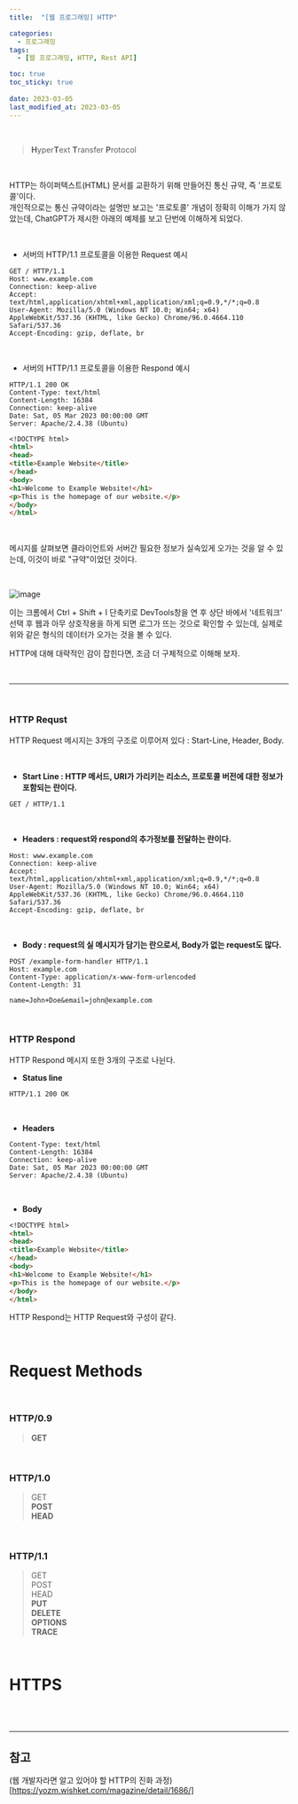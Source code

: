 ```yaml
---
title:  "[웹 프로그래밍] HTTP"

categories:
  - 프로그래밍
tags:
  - [웹 프로그래밍, HTTP, Rest API]

toc: true
toc_sticky: true
 
date: 2023-03-05
last_modified_at: 2023-03-05
---
```


<br/>

> <b>H</b>yper<b>T</b>ext <b>T</b>ransfer <b>P</b>rotocol

<br/>

HTTP는 하이퍼텍스트(HTML) 문서를 교환하기 위해 만들어진 통신 규약, 즉 '프로토콜'이다.  
개인적으로는 통신 규약이라는 설명만 보고는 '프로토콜' 개념이 정확히 이해가 가지 않았는데, ChatGPT가 제시한 아래의 예제를 보고 단번에 이해하게 되었다.  

<br/>

- 서버의 HTTP/1.1 프로토콜을 이용한 Request 예시

```http
GET / HTTP/1.1
Host: www.example.com
Connection: keep-alive
Accept: text/html,application/xhtml+xml,application/xml;q=0.9,*/*;q=0.8
User-Agent: Mozilla/5.0 (Windows NT 10.0; Win64; x64) AppleWebKit/537.36 (KHTML, like Gecko) Chrome/96.0.4664.110 Safari/537.36
Accept-Encoding: gzip, deflate, br
```

<br/>

- 서버의 HTTP/1.1 프로토콜을 이용한 Respond 예시

```http
HTTP/1.1 200 OK
Content-Type: text/html
Content-Length: 16384
Connection: keep-alive
Date: Sat, 05 Mar 2023 00:00:00 GMT
Server: Apache/2.4.38 (Ubuntu)
```

```md
<!DOCTYPE html>
<html>
<head>
<title>Example Website</title>
</head>
<body>
<h1>Welcome to Example Website!</h1>
<p>This is the homepage of our website.</p>
</body>
</html>
```

<br/>

메시지를 살펴보면 클라이언트와 서버간 필요한 정보가 실속있게 오가는 것을 알 수 있는데, 이것이 바로 "규약"이었던 것이다.  

<br/>

<div width="200" height="5002031">
  
  ![image](https://user-images.githubusercontent.com/96360829/223058264-445b2baf-6ca5-4913-8837-7b4e3a4d75f1.png)

</div>

이는 크롬에서 Ctrl + Shift + I 단축키로 DevTools창을 연 후 상단 바에서 '네트워크' 선택 후 웹과 아무 상호작용을 하게 되면 로그가 뜨는 것으로 확인할 수 있는데, 실제로 위와 같은 형식의 데이터가 오가는 것을 볼 수 있다.  

HTTP에 대해 대략적인 감이 잡힌다면, 조금 더 구체적으로 이해해 보자.  

<br/>

---

<br/>

### HTTP Requst

HTTP Request 메시지는 3개의 구조로 이루어져 있다 : Start-Line, Header, Body.  

<br/>

- <b>Start Line : HTTP 메서드, URI가 가리키는 리소스, 프로토콜 버전에 대한 정보가 포함되는 란이다.</b>

```http
GET / HTTP/1.1
```

<br/>

- <b>Headers : request와 respond의 추가정보를 전달하는 란이다.</b>

```http
Host: www.example.com
Connection: keep-alive
Accept: text/html,application/xhtml+xml,application/xml;q=0.9,*/*;q=0.8
User-Agent: Mozilla/5.0 (Windows NT 10.0; Win64; x64) AppleWebKit/537.36 (KHTML, like Gecko) Chrome/96.0.4664.110 Safari/537.36
Accept-Encoding: gzip, deflate, br
```

<br/>

- <b>Body : request의 실 메시지가 담기는 란으로서, Body가 없는 request도 많다.</b>

```http
POST /example-form-handler HTTP/1.1
Host: example.com
Content-Type: application/x-www-form-urlencoded
Content-Length: 31

name=John+Doe&email=john@example.com
```

<br/>

### HTTP Respond

HTTP Respond 메시지 또한 3개의 구조로 나뉜다.  

- <b>Status line</b>

```md
HTTP/1.1 200 OK
```

<br/>

- <b>Headers</b>

```http
Content-Type: text/html
Content-Length: 16384
Connection: keep-alive
Date: Sat, 05 Mar 2023 00:00:00 GMT
Server: Apache/2.4.38 (Ubuntu)
```

<br/>

- <b>Body</b>

```md
<!DOCTYPE html>
<html>
<head>
<title>Example Website</title>
</head>
<body>
<h1>Welcome to Example Website!</h1>
<p>This is the homepage of our website.</p>
</body>
</html>
```

HTTP Respond는 HTTP Request와 구성이 같다.  

<br/>

# Request Methods

<br/>

### HTTP/0.9

> <b>GET</b>

<br/>

### HTTP/1.0

> GET<br/>
 <b>POST</b><br/>
 <b>HEAD</b> 

<br/>

### HTTP/1.1

> GET<br/>
POST<br/>
HEAD<br/>
<b>PUT</b><br/>
<b>DELETE</b><br/>
<b>OPTIONS</b><br/>
<b>TRACE</b>

<br/>

# HTTPS

<br/>



<br/>

---
## <b>참고</b>

(웹 개발자라면 알고 있어야 할 HTTP의 진화 과정)[https://yozm.wishket.com/magazine/detail/1686/]